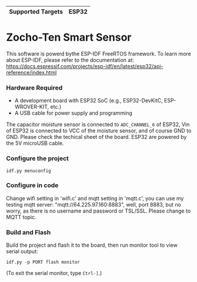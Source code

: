 | Supported Targets | ESP32 |
| ----------------- | ----- |

# Zocho-Ten Smart Sensor

This software is powerd bythe ESP-IDF FreeRTOS framework. To learn more about ESP-IDF, please refer to the documentation at: 
https://docs.espressif.com/projects/esp-idf/en/latest/esp32/api-reference/index.html

### Hardware Required

* A development board with ESP32 SoC (e.g., ESP32-DevKitC, ESP-WROVER-KIT, etc.)
* A USB cable for power supply and programming

The capacitor moisture sensor is connected to `ADC_CHANNEL_6` of ESP32,  Vin of ESP32 is connected to VCC of the moisture sensor, and of course GND to GND. Please check the techical sheet of the board. ESP32 are powered by the 5V microUSB cable.


### Configure the project

```
idf.py menuconfig
```

### Configure in code

Change wifi setting in 'wifi.c' and mqtt setting in 'mqtt.c', you can use my testing mqtt server: "mqtt://64.225.97.160:8883", well, port 8883, but no worry, as there is no username and password or TSL/SSL. Please change to MQTT topic.

### Build and Flash

Build the project and flash it to the board, then run monitor tool to view serial output:

```
idf.py -p PORT flash monitor
```

(To exit the serial monitor, type ``Ctrl-]``.)





